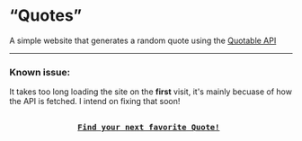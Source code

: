 # “Quotes”
A simple website that generates a random quote using the [Quotable API](https://docs.quotable.io/docs/api)
___________________________________________________________
### Known issue: 
It takes too long loading the site on the **first** visit, it's mainly becuase of how the API is fetched. I intend on fixing that soon!
<pre align = "center"> <b> 
<a href="https://dizzydroid.github.io/quotes/">Find your next favorite Quote!</a> </b>
</pre>

